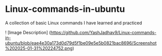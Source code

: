 # Linux-commands-in-ubuntu
A collection of basic Linux commands I have learned and practiced

! [Image Description] (https://github.com/YashJadhav9/Linux-commands-in-ubuntu/blob/eae4e30a173d0d79d5f1be09e5e5b0821bac8696/Screenshot%202025-01-31%20224752.png)
